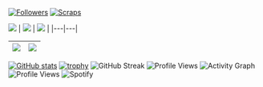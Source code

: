 
<!--
**PlasmaXD/PlasmaXD** is a ✨ _special_ ✨ repository because its `README.md` (this file) appears on your GitHub profile.

Here are some ideas to get you started:

- 🔭 I’m currently working on ...
- 🌱 I’m currently learning ...
- 👯 I’m looking to collaborate on ...
- 🤔 I’m looking for help with ...
- 💬 Ask me about ...
- 📫 How to reach me: ...
- 😄 Pronouns: ...
- ⚡ Fun fact: ...
[![Posts](https://badgen.org/img/bluesky/junxd.bsky.social/posts?style=plastic)](https://bsky.app/profile/junxd.bsky.social)

---

## 🚀 技術スタック

<p align="left">
  <img src="https://img.shields.io/badge/Go-00ADD8?style=for-the-badge&logo=go&logoColor=white" />
  <img src="https://img.shields.io/badge/Rust-000000?style=for-the-badge&logo=rust&logoColor=white" />
  <img src="https://img.shields.io/badge/Python-3776AB?style=for-the-badge&logo=python&logoColor=white" />
  <img src="https://img.shields.io/badge/TypeScript-3178C6?style=for-the-badge&logo=typescript&logoColor=white" />
  <img src="https://img.shields.io/badge/Docker-2496ED?style=for-the-badge&logo=docker&logoColor=white" />
  <img src="https://img.shields.io/badge/GCP-4285F4?style=for-the-badge&logo=googlecloud&logoColor=white" />
</p>

![PlasmaXD's GitHub stats](https://github-readme-stats.vercel.app/api?username=PlasmaXD&show_icons=true&theme=tokyonight)
![Top Langs](https://github-readme-stats.vercel.app/api/top-langs/?username=PlasmaXD&layout=compact&theme=tokyonight)
[![trophy](https://github-profile-trophy.vercel.app/?username=PlasmaXD&theme=tokyonight&column=7)](https://github.com/ryo-ma/github-profile-trophy)

-->
[![Followers](https://badgen.org/img/bluesky/junxd.bsky.social/followers?style=plastic)](https://bsky.app/profile/junxd.bsky.social)
[![Scraps](https://badgen.org/img/zenn/junxd/scraps?style=plastic)](https://zenn.dev/junxd?tab=scraps)

![](http://github-profile-summary-cards.vercel.app/api/cards/profile-details?username=PlasmaXD&theme=default)
| ![](http://github-profile-summary-cards.vercel.app/api/cards/repos-per-language?username=PlasmaXD&theme=default) | ![](http://github-profile-summary-cards.vercel.app/api/cards/most-commit-language?username=PlasmaXD&theme=default) |
|---|---|


![](http://github-profile-summary-cards.vercel.app/api/cards/stats?username=PlasmaXD&theme=default)|![](http://github-profile-summary-cards.vercel.app/api/cards/productive-time?username=PlasmaXD&theme=default&utcOffset=8)|
|---|---|

[![GitHub stats](https://github-readme-stats.vercel.app/api?username=PlasmaXD&theme=tokyonight&show_icons=true)](https://github.com/anuraghazra/github-readme-stats)
[![trophy](https://github-profile-trophy.vercel.app/?username=PlasmaXD&theme=onedark&column=6)](https://github.com/ryo-ma/github-profile-trophy)
![GitHub Streak](https://github-readme-streak-stats.herokuapp.com/?user=PlasmaXD&theme=cobalt&date_format=j%20M%20Y)
![Profile Views](https://komarev.com/ghpvc/?username=PlasmaXD&style=flat-square)
![Activity Graph](https://activity-graph.herokuapp.com/graph?username=PlasmaXD&theme=react-dark)
![Profile Views](https://komarev.com/ghpvc/?username=PlasmaXD&style=flat-square)
![Spotify](https://spotify-readme.vercel.app/api/spotify?uid=あなたのUID&cover_image=true&background_color=121212&accent_color=1DB954)

